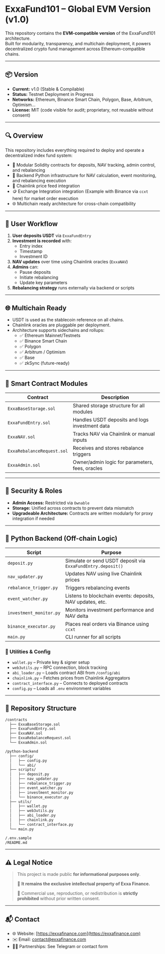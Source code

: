 # ExxaFund101 – Global EVM Version (v1.0)

This repository contains the **EVM-compatible version** of the ExxaFund101 architecture.  
Built for modularity, transparency, and multichain deployment, it powers decentralized crypto fund management across Ethereum-compatible chains.

---

## 📦 Version

- **Current:** v1.0 (Stable & Compilable)
- **Status:** Testnet Deployment in Progress
- **Networks:** Ethereum, Binance Smart Chain, Polygon, Base, Arbitrum, Optimism...
- **License:** MIT (code visible for audit; proprietary, not reusable without consent)

---

## 🔍 Overview

This repository includes everything required to deploy and operate a decentralized index fund system:

- 💼 Modular Solidity contracts for deposits, NAV tracking, admin control, and rebalancing
- 🧠 Backend Python infrastructure for NAV calculation, event monitoring, and rebalancing execution
- 🔗 Chainlink price feed integration
- 🪙 Exchange Integration integration (Example with Binance via `ccxt` here) for market order execution
- 🌐 Multichain ready architecture for cross-chain compatibility

---

## 💸 User Workflow

1. **User deposits USDT** via `ExxaFundEntry`
2. **Investment is recorded** with:
   - Entry index
   - Timestamp
   - Investment ID
3. **NAV updates** over time using Chainlink oracles (`ExxaNAV`)
4. **Admins** can:
   - Pause deposits
   - Initiate rebalancing
   - Update key parameters
5. **Rebalancing strategy** runs externally via backend or scripts

---

## 🌐 Multichain Ready

- USDT is used as the stablecoin reference on all chains.
- Chainlink oracles are pluggable per deployment.
- Architecture supports sidechains and rollups:
  - ✅ Ethereum Mainnet/Testnets
  - ✅ Binance Smart Chain
  - ✅ Polygon
  - ✅ Arbitrum / Optimism
  - ✅ Base
  - ✅ zkSync (future-ready)

---

## 🧠 Smart Contract Modules

| Contract | Description |
|---------|-------------|
| `ExxaBaseStorage.sol` | Shared storage structure for all modules |
| `ExxaFundEntry.sol` | Handles USDT deposits and logs investment data |
| `ExxaNAV.sol` | Tracks NAV via Chainlink or manual inputs |
| `ExxaRebalanceRequest.sol` | Receives and stores rebalance triggers |
| `ExxaAdmin.sol` | Owner/admin logic for parameters, fees, oracles |

---

## 🔐 Security & Roles

- **Admin Access:** Restricted via `Ownable`
- **Storage:** Unified across contracts to prevent data mismatch
- **Upgradeable Architecture:** Contracts are written modularly for proxy integration if needed

---

## 🐍 Python Backend (Off-chain Logic)

| Script                  | Purpose |
|-------------------------|---------|
| `deposit.py`            | Simulate or send USDT deposit via `ExxaFundEntry.deposit()` |
| `nav_updater.py`        | Updates NAV using live Chainlink prices |
| `rebalance_trigger.py`  | Triggers rebalancing events |
| `event_watcher.py`      | Listens to blockchain events: deposits, NAV updates, etc. |
| `investment_monitor.py` | Monitors investment performance and NAV delta |
| `binance_executor.py`   | Places real orders via Binance using `ccxt` |
| `main.py`               | CLI runner for all scripts |

### 🔧 Utilities & Config

- `wallet.py` – Private key & signer setup  
- `web3utils.py` – RPC connection, block tracking  
- `abi_loader.py` – Loads contract ABI from `/config/abi`  
- `chainlink.py` – Fetches prices from Chainlink Aggregators  
- `contract_interface.py` – Connects to deployed contracts  
- `config.py` – Loads all `.env` environment variables  

---

## 📁 Repository Structure

```bash
/contracts
  ├── ExxaBaseStorage.sol
  ├── ExxaFundEntry.sol
  ├── ExxaNAV.sol
  ├── ExxaRebalanceRequest.sol
  └── ExxaAdmin.sol

/python-backend
  ├── config/
  │   ├── config.py
  │   └── abi/
  ├── scripts/
  │   ├── deposit.py
  │   ├── nav_updater.py
  │   ├── rebalance_trigger.py
  │   ├── event_watcher.py
  │   ├── investment_monitor.py
  │   └── binance_executor.py
  ├── utils/
  │   ├── wallet.py
  │   ├── web3utils.py
  │   ├── abi_loader.py
  │   ├── chainlink.py
  │   └── contract_interface.py
  └── main.py

/.env.sample
/README.md

```

---

## ⚠️ Legal Notice

> This project is made public **for informational purposes only**.
> 
> 📎 **It remains the exclusive intellectual property of Exxa Finance.**
> 
> 🚫 Commercial use, reproduction, or redistribution is **strictly prohibited** without prior written consent.

---

## 📬 Contact

- 🌐 Website: [https://exxafinance.com](https://exxafinance.com)
- ✉️ Email: contact@exxafinance.com
- 🧑‍💼 Partnerships: See Telegram or contact form
